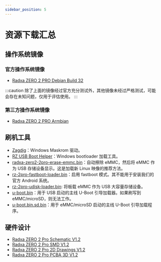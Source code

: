 ```yaml
---
sidebar_position: 5
---
```


# 资源下载汇总

## 操作系统镜像

### 官方操作系统镜像

- [Radxa ZERO 2 PRO Debian Build 32](https://github.com/radxa-build/radxa-zero-2pro/releases/download/b32/radxa-zero-2pro_debian_bookworm_kde_b32.img.xz)

:::caution
除了上面的镜像经过官方充分测试外，其他镜像未经过严格测试，可能会存在未知问题，仅用于评估使用。
:::

### 第三方操作系统镜像

- [Radxa ZERO 2 PRO Armbian](https://www.armbian.com/radxa-zero2/)

## 刷机工具

- [Zagdig](https://zadig.akeo.ie/)：Windows Maskrom 驱动。
- [RZ USB Boot Helper](https://dl.radxa.com/zero/tools/windows/RZ_USB_Boot_Helper_V1.0.0.zip)：Windows bootloader 加载工具。
- [radxa-zero2-2pro-erase-emmc.bin](https://dl.radxa.com/zero2pro/images/loader/radxa-zero-2pro-erase-emmc.bin)：自动擦除 eMMC，然后将 eMMC 作为 USB 存储设备显示。这是加载新 Linux 映像的推荐方法。
- [rz-2pro-fastboot-loader.bin](https://dl.radxa.com/zero2pro/images/loader/rz-2pro-fastboot-loader.bin)：启用 fastboot 模式。其不能用于安装我们的官方 Android 系统。
- [rz-2pro-udisk-loader.bin](https://dl.radxa.com/zero2pro/images/loader/rz-2pro-udisk-loader.bin): 将板载 eMMC 作为 USB 大容量存储设备。
- [u-boot.bin](https://dl.radxa.com/zero2pro/images/loader/u-boot.bin)：用于 USB 启动的主线 U-Boot 引导加载器。如果刷写到 eMMC/microSD，则无法工作。
- [u-boot.bin.sd.bin](https://dl.radxa.com/zero2pro/images/loader/u-boot.bin.sd.bin)：用于 eMMC/microSD 启动的主线 U-Boot 引导加载程序。

## 硬件设计

- [Radxa ZERO 2 Pro Schematic V1.2](https://dl.radxa.com/zero2pro/docs/hw/v1.2/radxa_zero_2_pro_v1.2_schematic.pdf)
- [Radxa ZERO 2 Pro SMD V1.2](https://dl.radxa.com/zero2pro/docs/hw/v1.2/radxa_zero_2_pro_v1.2_components_placement_map.pdf)
- [Radxa ZERO 2 Pro 2D Drawings V1.2](https://dl.radxa.com/zero2pro/docs/hw/v1.2/radxa_zero_2_pro_v1.2_2d_dxf.zip)
- [Radxa ZERO 2 Pro PCBA 3D V1.2](https://dl.radxa.com/zero2pro/docs/hw/v1.2/radxa_zero_2_v1_2_pcba_3d.zip)

<!-- ## 质量认证

- [CE RED - EU](https://dl.radxa.com/zero/docs/compliance/radxa_zero_ce_red_report.zip)
- [FCC ID - US](https://fccid.io/2A3PA-RADXA-ZERO) -->
